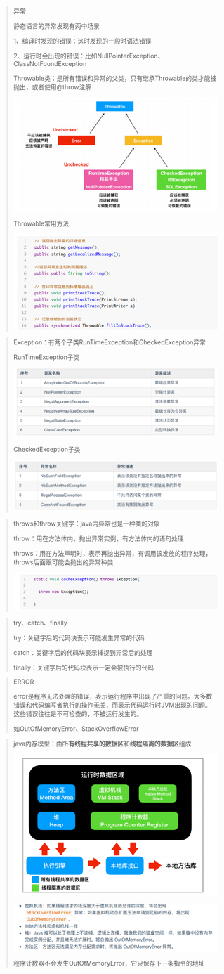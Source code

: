 > 异常
>
> 静态语言的异常发现有两中场景
>
> 1、编译时发现的错误：这时发现的一般时语法错误
>
> 2、运行时会出现的错误：比如NullPointerException、ClassNotFoundException
>
> Throwable类：是所有错误和异常的父类，只有继承Throwable的类才能被抛出，或者使用@throw注解
>
> ![image-20210624110844939](image/image-20210624110844939.png)
>
> Throwable常用方法
>
> ![image-20210624111017472](image/image-20210624111017472.png)

> Exception：有两个子类RunTimeException和CheckedException异常
>
> RunTimeException子类
>
> ![image-20210624111237827](image/image-20210624111237827.png)
>
> CheckedException子类
>
> ![image-20210624111255896](image/image-20210624111255896.png)

> throws和throw关键字：java内异常也是一种类的对象
>
> throw：用在方法体内，抛出异常实例，有方法体内的语句处理
>
> throws：用在方法声明时，表示再抛出异常，有调用该发放的程序处理，throws后面跟可能会抛出的异常种类
>
> ![image-20210624111407086](image/image-20210624111407086.png)

> try、catch、finally
>
> try：关键字后的代码块表示可能发生异常的代码
>
> catch：关键字后的代码块表示捕捉到异常后的处理
>
> finally：关键字后的代码块表示一定会被执行的代码

> ERROR
>
> error是程序无法处理的错误，表示运行程序中出现了严重的问题。大多数错误和代码编写者执行的操作无关，而表示代码运行时JVM出现的问题。这些错误往往是不可检查的，不被运行发生的。
>
> 如OutOfMemoryError、StackOverflowError

> java内存模型：由所**有线程共享的数据区**和**线程隔离的数据区**组成
>
> ![image-20210624112611832](image/image-20210624112611832.png)
>
> ![image-20210624112731166](image/image-20210624112731166.png)
>
> 程序计数器不会发生OutOfMemoryError，它只保存下一条指令的地址